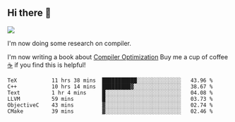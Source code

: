 


<!--
**liusy58/liusy58** is a ✨ _special_ ✨ repository because its `README.md` (this file) appears on your GitHub profile.

Here are some ideas to get you started:

- 🔭 I’m currently working on ...
- 🌱 I’m currently learning ...
- 👯 I’m looking to collaborate on ...
- 🤔 I’m looking for help with ...
- 💬 Ask me about ...
- 📫 How to reach me: ...
- 😄 Pronouns: ...
- ⚡ Fun fact: ...
-->
<!--
![](https://komarev.com/ghpvc/?username=liusy58&color=brightgreen&label=PROFILE+VIEWS)




- 🔭 I’m currently working on my .
- 📫 How to reach me:plz contact me by [email](liusy58@,ail2.sysu.edu.cn) or WeChat(LIUSIYU_58)
- 🏫 I'm an undergraduate in Sun-Yat-sen University majoring in the computer science. Expected to graduate in Spring 2021.
- 👯 I'm now interested in System such as OS, Compiler and Database. 
- 🤔 I’m looking for help with Database System.
-->

## Hi there 👋
![](https://komarev.com/ghpvc/?username=liusy58&color=brightgreen&label=PROFILE+VIEWS)



I'm now doing some research on compiler.

I'm now writing a book about [Compiler Optimization](https://github.com/liusy58/CompilerNotes) Buy me a cup of coffee [☕️](https://user-images.githubusercontent.com/45984215/202376581-4837a283-4812-4063-82bc-cc9c3101d3a5.jpg) if you find this is helpful!


 <!--START_SECTION:waka-->

```text
TeX           11 hrs 38 mins  ███████████░░░░░░░░░░░░░░   43.96 %
C++           10 hrs 14 mins  █████████▓░░░░░░░░░░░░░░░   38.67 %
Text          1 hr 4 mins     █░░░░░░░░░░░░░░░░░░░░░░░░   04.08 %
LLVM          59 mins         █░░░░░░░░░░░░░░░░░░░░░░░░   03.73 %
ObjectiveC    43 mins         ▓░░░░░░░░░░░░░░░░░░░░░░░░   02.74 %
CMake         39 mins         ▓░░░░░░░░░░░░░░░░░░░░░░░░   02.46 %
```

<!--END_SECTION:waka-->
